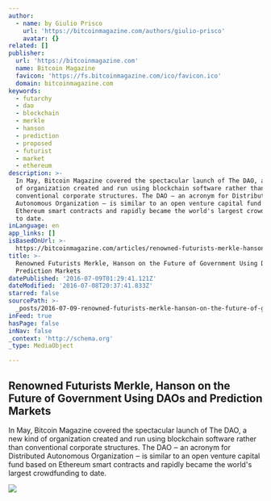 ```yaml
---
author:
  - name: by Giulio Prisco
    url: 'https://bitcoinmagazine.com/authors/giulio-prisco'
    avatar: {}
related: []
publisher:
  url: 'https://bitcoinmagazine.com'
  name: Bitcoin Magazine
  favicon: 'https://fs.bitcoinmagazine.com/ico/favicon.ico'
  domain: bitcoinmagazine.com
keywords:
  - futarchy
  - dao
  - blockchain
  - merkle
  - hanson
  - prediction
  - proposed
  - futurist
  - market
  - ethereum
description: >-
  In May, Bitcoin Magazine covered the spectacular launch of The DAO, a new kind
  of organization created and run using blockchain software rather than
  conventional corporate structures. The DAO ‒ an acronym for Distributed
  Autonomous Organization ‒ is similar to an open venture capital fund based on
  Ethereum smart contracts and rapidly became the world's largest crowdfunding
  to date.
inLanguage: en
app_links: []
isBasedOnUrl: >-
  https://bitcoinmagazine.com/articles/renowned-futurists-merkle-hanson-on-the-future-of-government-using-daos-and-prediction-markets-1468009940
title: >-
  Renowned Futurists Merkle, Hanson on the Future of Government Using DAOs and
  Prediction Markets
datePublished: '2016-07-09T01:29:41.121Z'
dateModified: '2016-07-08T20:37:41.833Z'
starred: false
sourcePath: >-
  _posts/2016-07-09-renowned-futurists-merkle-hanson-on-the-future-of-governmen.md
inFeed: true
hasPage: false
inNav: false
_context: 'http://schema.org'
_type: MediaObject

---
```

<article style=""><h1>Renowned Futurists Merkle, Hanson on the Future of Government Using DAOs and Prediction Markets</h1><p>In May, Bitcoin Magazine covered the spectacular launch of The DAO, a new kind of organization created and run using blockchain software rather than conventional corporate structures. The DAO ‒ an acronym for Distributed Autonomous Organization ‒ is similar to an open venture capital fund based on Ethereum smart contracts and rapidly became the world's largest crowdfunding to date.</p><img src="https://fs.bitcoinmagazine.com/img/articles/renowned-futurists-merkle-hanson-on-the-future-of-government-using-daos-and-prediction-markets.jpg" /></article>